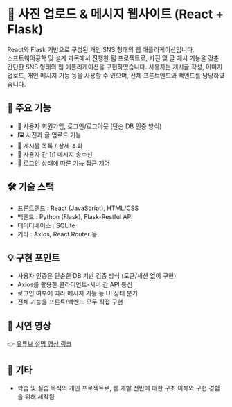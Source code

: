 # 📸 사진 업로드 & 메시지 웹사이트 (React + Flask)

React와 Flask 기반으로 구성된 개인 SNS 형태의 웹 애플리케이션입니다.  
소프트웨어공학 및 설계 과목에서 진행한 팀 프로젝트로, 사진 및 글 게시 기능을 갖춘 간단한 SNS 형태의 웹 애플리케이션을 구현하였습니다.
사용자는 게시글 작성, 이미지 업로드, 개인 메시지 기능 등을 사용할 수 있으며, 전체 프론트엔드와 백엔드를 담당하였습니다.

## 🎯 주요 기능

- 🔐 사용자 회원가입, 로그인/로그아웃 (단순 DB 인증 방식)
- 🖼 사진과 글 업로드 기능
- 📑 게시물 목록 / 상세 조회
- 💬 사용자 간 1:1 메시지 송수신
- 🧭 로그인 상태에 따른 기능 접근 제어

## 🛠 기술 스택


- 프론트엔드 : React (JavaScript), HTML/CSS
- 백엔드 : Python (Flask), Flask-Restful API
- 데이터베이스 : SQLite
- 기타 : Axios, React Router 등

## 💡 구현 포인트

- 사용자 인증은 단순한 DB 기반 검증 방식 (토큰/세션 없이 구현)
- Axios를 활용한 클라이언트-서버 간 API 통신
- 로그인 여부에 따라 메시지 기능 등 UI 상태 분기
- 전체 기능을 프론트/백엔드 모두 직접 구현

## 🎥 시연 영상

👉 [유튜브 설명 영상 링크](https://www.youtube.com/watch?v=2kToGs6fO2c)

## 📌 기타

- 학습 및 실습 목적의 개인 프로젝트로, 웹 개발 전반에 대한 구조 이해와 구현 경험을 위해 제작됨
